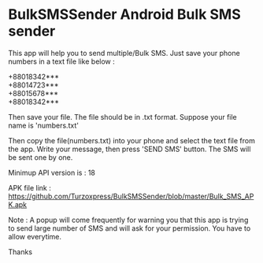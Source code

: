 # BulkSMSSender Android Bulk SMS sender
This app will help you to send multiple/Bulk SMS. Just save your phone numbers in a text file like below :

+88018342*** <br />
+88014723*** <br />
+88015678*** <br />
+88018342*** <br />

Then save your file. The file should be in .txt format. Suppose your file name is 'numbers.txt'

Then copy the file(numbers.txt) into your phone and select the text file from the app.
Write your message, then press 'SEND SMS' button. The SMS will be sent one by one.

Minimup API version is : 18

APK file link : https://github.com/Turzoxpress/BulkSMSSender/blob/master/Bulk_SMS_APK.apk

Note : A popup will come frequently for warning you that this app is trying to send large number of SMS and will ask for your permission. You have to allow everytime. 

Thanks

